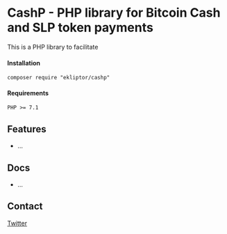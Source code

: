 # CashP - PHP library for Bitcoin Cash and SLP token payments
This is a PHP library to facilitate

#### Installation
```
composer require "ekliptor/cashp"
```

#### Requirements
```
PHP >= 7.1
```

## Features
* ...

## Docs
* ...


## Contact
[Twitter](https://twitter.com/ekliptor)
